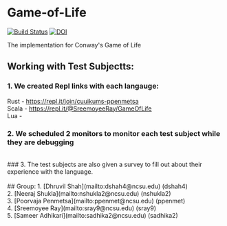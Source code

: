 # Game-of-Life
[![Build Status](https://travis-ci.com/dhruvil009/Game-of-Life.svg?branch=master)](https://travis-ci.com/dhruvil009/Game-of-Life)
[![DOI](https://zenodo.org/badge/DOI/10.5281/zenodo.3996699.svg)](https://doi.org/10.5281/zenodo.3996699)

The implementation for Conway's Game of Life
</br>
## Working with Test Subjectts:
### 1. We created Repl links with each langauge: 
Rust - https://repl.it/join/cuuikums-ppenmetsa </br>
Scala -  https://repl.it/@SreemoyeeRay/GameOfLife </br>
Lua - 
</br>
### 2. We scheduled 2 monitors to monitor each test subject while they are debugging
</br>
### 3. The test subjects are also given a survey to fill out about their experience with the language.
</br>
</br>
## Group:
1. [Dhruvil Shah](mailto:dshah4@ncsu.edu) (dshah4)<br>
2. [Neeraj Shukla](mailto:nshukla2@ncsu.edu) (nshukla2)<br>
3. [Poorvaja Penmetsa](mailto:ppenmet@ncsu.edu) (ppenmet)<br>
4. [Sreemoyee Ray](mailto:sray9@ncsu.edu) (sray9)<br>
5. [Sameer Adhikari](mailto:sadhika2@ncsu.edu) (sadhika2)<br>
